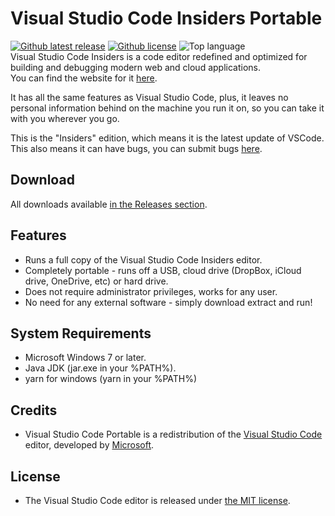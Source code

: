 # Visual Studio Code Insiders Portable
[![Github latest release](https://img.shields.io/github/tag/Audition-CSBlock/vscode-portable.svg?style=flat-square)](https://github.com/Audition-CSBlock/vscode-portable/releases)
[![Github license](https://img.shields.io/badge/license-MIT-brightgreen.svg?style=flat-square)](https://github.com/Audition-CSBlock/vscode-portable/blob/master/LICENSE)
![Top language](https://img.shields.io/github/languages/top/Audition-CSBlock/vscode-portable.svg?style=flat-square)  
Visual Studio Code Insiders is a code editor redefined and optimized for building and
debugging modern web and cloud applications.  
You can find the website for it [here](https://audition-csblock.github.io/vscode-insiders-portable/).  

It has all the same features as Visual Studio Code, plus, 
it leaves no personal information behind on the machine you run it on,
so you can take it with you wherever you go.

This is the "Insiders" edition, which means it is the latest update of VSCode.
This also means it can have bugs, you can submit bugs [here][C5].

[C5]: https://github.com/Microsoft/vscode/issues

## Download
All downloads available [in the Releases section][D1].

 [D1]: https://github.com/Audition-CSBlock/vscode-portable/releases

## Features
* Runs a full copy of the Visual Studio Code Insiders editor.
* Completely portable - runs off a USB, cloud drive (DropBox, iCloud drive,
  OneDrive, etc) or hard drive.
* Does not require administrator privileges, works for any user.
* No need for any external software - simply download extract and run!

## System Requirements
* Microsoft Windows 7 or later.  
* Java JDK (jar.exe in your %PATH%).  
* yarn for windows (yarn in your %PATH%)  

## Credits
* Visual Studio Code Portable is a redistribution of the
  [Visual Studio Code][C1] editor, developed by [Microsoft][C2].

 [C1]: https://code.visualstudio.com
 [C2]: https://www.microsoft.com

## License

* The Visual Studio Code editor is released under [the MIT license][L2].

 [L2]: https://raw.githubusercontent.com/Microsoft/vscode/master/LICENSE.txt